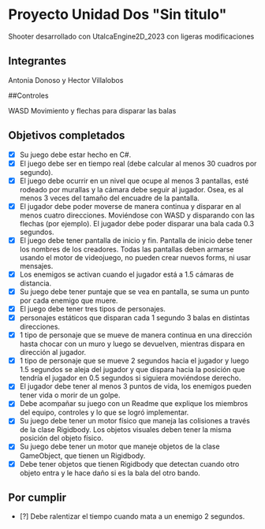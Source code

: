 # Proyecto Unidad Dos "Sin titulo"

Shooter desarrollado con UtalcaEngine2D_2023 con ligeras modificaciones

## Integrantes

Antonia Donoso y Hector Villalobos

##Controles

WASD Movimiento y flechas para disparar las balas

## Objetivos completados

- [x] Su juego debe estar hecho en C#.
- [x] El juego debe ser en tiempo real (debe calcular al menos 30 cuadros por segundo).
- [x] El juego debe ocurrir en un nivel que ocupe al menos 3 pantallas, esté rodeado por murallas y la cámara debe seguir al jugador. Osea, es al menos 3 veces del tamaño del encuadre de la pantalla.
- [X] El jugador debe poder moverse de manera continua y disparar en al menos cuatro direcciones. Moviéndose con WASD y disparando con las flechas (por ejemplo). El jugador debe poder disparar una bala cada 0.3 segundos.
- [x] El juego debe tener pantalla de inicio y fin. Pantalla de inicio debe tener los nombres de los creadores. Todas las pantallas deben armarse usando el motor de videojuego, no pueden crear nuevos forms, ni usar mensajes.
- [x] Los enemigos se activan cuando el jugador está a 1.5 cámaras de distancia.
- [x] Su juego debe tener puntaje que se vea en pantalla, se suma un punto por cada enemigo que muere.
- [X] El juego debe tener tres tipos de personajes.
- [X] personajes estáticos que disparan cada 1 segundo 3 balas en distintas direcciones.
- [X] 1 tipo de personaje que se mueve de manera continua en una dirección hasta chocar con un muro y luego se devuelven, mientras dispara en dirección al jugador.
- [x] 1 tipo de personaje que se mueve 2 segundos hacia el jugador y luego 1.5 segundos se aleja del jugador y que dispara hacia la posición que tendría el jugador en 0.5 segundos si siguiera moviéndose derecho.
- [X] El jugador debe tener al menos 3 puntos de vida, los enemigos pueden tener vida o morir de un golpe.
- [X] Debe acompañar su juego con un Readme que explique los miembros del equipo, controles y lo que se logró implementar.
- [X] Su juego debe tener un motor físico que maneja las colisiones a través de la clase Rigidbody. Los objetos visuales deben tener la 	misma posición del objeto físico.
- [X] Su juego debe tener un motor que maneje objetos de la clase GameObject, que tienen un Rigidbody.
- [X] Debe tener objetos que tienen Rigidbody que detectan cuando otro objeto entra y le hace daño si es la bala del otro bando.

## Por cumplir
- [?] Debe ralentizar el tiempo cuando mata a un enemigo 2 segundos.

